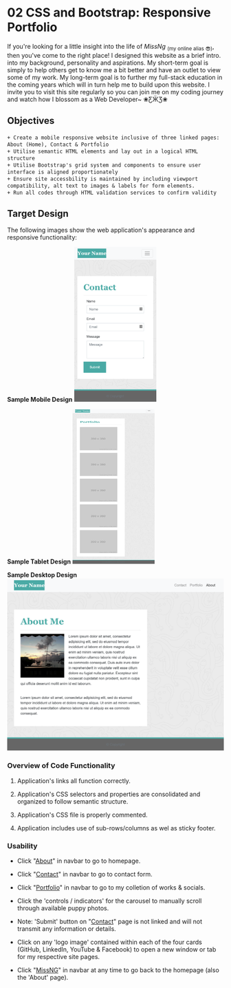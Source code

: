 # 02 CSS and Bootstrap: Responsive Portfolio

If you're looking for a little insight into the life of _MissNg_ <sub>(my online alias 😎)</sub>, then you've come to the right place! I designed this website as a brief intro. into my background, personality and aspirations. My short-term goal is simply to help others get to know me a bit better and have an outlet to view some of my work. My long-term goal is to further my full-stack education in the coming years which will in turn help me to build upon this website. I invite you to visit this site regularly so you can join me on my coding journey and watch how I blossom as a Web Developer~ ❀ƸӜƷ❀

## Objectives
```
+ Create a mobile responsive website inclusive of three linked pages: About (Home), Contact & Portfolio
+ Utilise semantic HTML elements and lay out in a logical HTML structure
+ Utilise Bootstrap's grid system and components to ensure user interface is aligned proportionately
+ Ensure site accessbility is maintained by including viewport compatibility, alt text to images & labels for form elements.
+ Run all codes through HTML validation services to confirm validity

```

## Target Design

The following images show the web application's appearance and responsive functionality:

**Sample Mobile Design**
<img src="./Assets/Images/400-contact.png" alt="Sample Mobile Design" width="191" height="360">

**Sample Tablet Design**
<img src="./Assets/Images/768-portfolio.png" alt="Sample Tablet Design" width="191" height="360">

**Sample Desktop Design**
![sample mobile design](./Assets/Images/992-index.png)


### Overview of Code Functionality

1. Application's links all function correctly.

2. Application's CSS selectors and properties are consolidated and organized to follow semantic structure.

3. Application's CSS file is properly commented.

4. Application includes use of sub-rows/columns as wel as sticky footer.

### Usability

* Click "<a href="https://missng-git.github.io/BCS_Responsive-Portfolio/index.html">About</a>" in navbar to go to homepage.

* Click "<a href="https://missng-git.github.io/BCS_Responsive-Portfolio/Pages/contact.html">Contact</a>" in navbar to go to contact form.

* Click "<a href="https://missng-git.github.io/BCS_Responsive-Portfolio/Pages/portfolio.html">Portfolio</a>" in navbar to go to my colletion of works & socials.

* Click the 'controls / indicators' for the carousel to manually scroll through available puppy photos.

* Note: 'Submit' button on "<a href="https://missng-git.github.io/BCS_Responsive-Portfolio/Pages/contact.html">Contact</a>" page is not linked and will not transmit any information or details.

* Click on any 'logo image' contained within each of the four cards (GitHub, LinkedIn, YouTube & Facebook) to open a new window or tab for my respective site pages.

* Click "<a href="https://missng-git.github.io/BCS_Responsive-Portfolio/index.html">MissNG</a>" in navbar at any time to go back to the homepage (also the 'About' page).